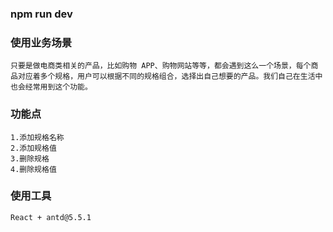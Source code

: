 ### npm run dev

### 使用业务场景
```
只要是做电商类相关的产品，比如购物 APP、购物网站等等，都会遇到这么一个场景，每个商品对应着多个规格，用户可以根据不同的规格组合，选择出自己想要的产品。我们自己在生活中也会经常用到这个功能。
```

### 功能点
```
1.添加规格名称
2.添加规格值
3.删除规格
4.删除规格值
```

### 使用工具
```
React + antd@5.5.1
```